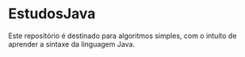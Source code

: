 # EstudosJava

Este repositório é destinado para algoritmos simples, com o intuíto de aprender a sintaxe da linguagem Java.
